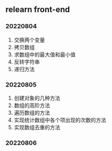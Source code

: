 ## relearn front-end

### 20220804

1. 交换两个变量
2. 拷贝数组
3. 求数组中的最大值和最小值
4. 反转字符串
5. 递归方法

### 20220805

1. 创建对象的几种方法
2. 数组的高阶方法
3. 遍历数组的方法
4. 实现统计数组中各个项出现的次数的方法
5. 实现数组去重的方法

### 20220806
